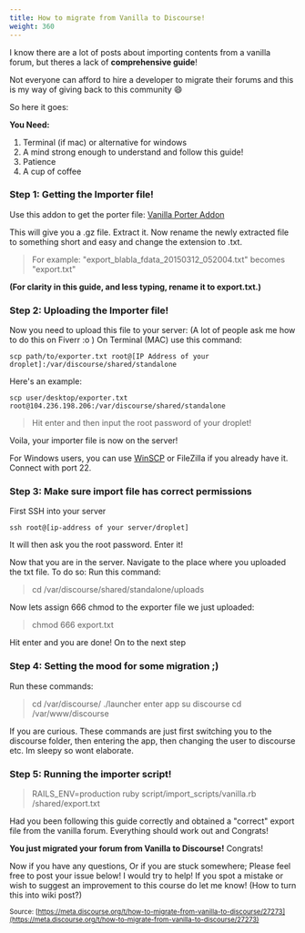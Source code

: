 ```yaml
---
title: How to migrate from Vanilla to Discourse!
weight: 360
---
```



I know there are a lot of posts about importing contents from a vanilla forum, but theres a lack of **comprehensive guide**!

Not everyone can afford to hire a developer to migrate their forums and this is my way of giving back to this community :smile: 

So here it goes:

**You Need:**

 1. Terminal (if mac) or alternative for windows
 2. A mind strong enough to understand and follow this guide!
 3. Patience
 4. A cup of coffee


### Step 1: Getting the Importer file!

Use this addon to get the porter file: [Vanilla Porter Addon][1]

This will give you a .gz file. Extract it. 
Now rename the newly extracted file to something short and easy and change the extension to .txt.

>For example: "export_blabla_fdata_20150312_052004.txt" becomes "export.txt"
>
**(For clarity in this guide, and less typing, rename it to export.txt.)**


### Step 2: Uploading the Importer file!

Now you need to upload this file to your server: (A lot of people ask me how to do this on Fiverr :o )
On Terminal (MAC) use this command:

    scp path/to/exporter.txt root@[IP Address of your droplet]:/var/discourse/shared/standalone

Here's an example:

    scp user/desktop/exporter.txt root@104.236.198.206:/var/discourse/shared/standalone
>Hit enter and then input the root password of your droplet!

Voila, your importer file is now on the server!

For Windows users, you can use [WinSCP](http://winscp.net/eng/download.php) or FileZilla if you already have it. Connect with port 22.

### Step 3: Make sure import file has correct permissions

First SSH into your server

    ssh root@[ip-address of your server/droplet]
It will then ask you the root password. Enter it!

Now that you are in the server. 
Navigate to the place where you uploaded the txt file.
To do so:
Run this command:
>cd /var/discourse/shared/standalone/uploads

Now lets assign 666 chmod to the exporter file we just uploaded:

> chmod 666 export.txt

Hit enter and you are done! On to the next step

### Step 4: Setting the mood for some migration ;)

Run these commands:

> cd /var/discourse/
./launcher enter app
su discourse
cd /var/www/discourse

If you are curious. These commands are just first switching you to the discourse folder, then entering the app, then changing the user to discourse etc.  Im sleepy so wont elaborate.

### Step 5: Running the importer script!

>RAILS_ENV=production ruby script/import_scripts/vanilla.rb /shared/export.txt

Had you been following this guide correctly and obtained a "correct" export file from the vanilla forum.
Everything should work out and Congrats!

**You just migrated your forum from Vanilla to Discourse!** Congrats!


Now if you have any questions, Or if you are stuck somewhere; Please feel free to post your issue below! I would try to help!
If you spot a mistake or wish to suggest an improvement to this course do let me know! (How to turn this into wiki post?)


[1]: http://vanillaforums.org/addon/porter-core

<small class="documentation-source">Source: [https://meta.discourse.org/t/how-to-migrate-from-vanilla-to-discourse/27273](https://meta.discourse.org/t/how-to-migrate-from-vanilla-to-discourse/27273)</small>
